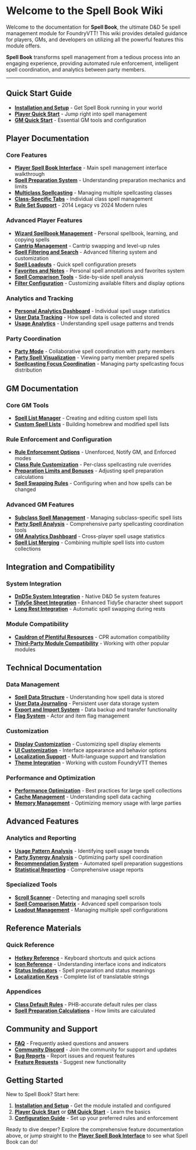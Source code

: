 # Welcome to the Spell Book Wiki

Welcome to the documentation for **Spell Book**, the ultimate D&D 5e spell management module for FoundryVTT! This wiki provides detailed guidance for players, GMs, and developers on utilizing all the powerful features this module offers.

**Spell Book** transforms spell management from a tedious process into an engaging experience, providing automated rule enforcement, intelligent spell coordination, and analytics between party members.

---

## Quick Start Guide

- **[Installation and Setup](Installation-and-Setup)** - Get Spell Book running in your world
- **[Player Quick Start](Player-Quick-Start)** - Jump right into spell management
- **[GM Quick Start](GM-Quick-Start)** - Essential GM tools and configuration

## Player Documentation

### Core Features

- **[Player Spell Book Interface](Player-Spell-Book-Interface)** - Main spell management interface walkthrough
- **[Spell Preparation System](Spell-Preparation-System)** - Understanding preparation mechanics and limits
- **[Multiclass Spellcasting](Multiclass-Spellcasting)** - Managing multiple spellcasting classes
- **[Class-Specific Tabs](Class-Specific-Tabs)** - Individual class spell management
- **[Rule Set Support](Rule-Set-Support)** - 2014 Legacy vs 2024 Modern rules

### Advanced Player Features

- **[Wizard Spellbook Management](Wizard-Spellbook-Management)** - Personal spellbook, learning, and copying spells
- **[Cantrip Management](Cantrip-Management)** - Cantrip swapping and level-up rules
- **[Spell Filtering and Search](Spell-Filtering-and-Search)** - Advanced filtering system and customization
- **[Spell Loadouts](Spell-Loadouts)** - Quick spell configuration presets
- **[Favorites and Notes](Favorites-and-Notes)** - Personal spell annotations and favorites system
- **[Spell Comparison Tools](Spell-Comparison-Tools)** - Side-by-side spell analysis
- **[Filter Configuration](Filter-Configuration)** - Customizing available filters and display options

### Analytics and Tracking

- **[Personal Analytics Dashboard](Personal-Analytics-Dashboard)** - Individual spell usage statistics
- **[User Data Tracking](User-Data-Tracking)** - How spell data is collected and stored
- **[Usage Analytics](Usage-Analytics)** - Understanding spell usage patterns and trends

### Party Coordination

- **[Party Mode](Party-Mode)** - Collaborative spell coordination with party members
- **[Party Spell Visualization](Party-Spell-Visualization)** - Viewing party member prepared spells
- **[Spellcasting Focus Coordination](Spellcasting-Focus-Coordination)** - Managing party spellcasting focus distribution

## GM Documentation

### Core GM Tools

- **[Spell List Manager](Spell-List-Manager)** - Creating and editing custom spell lists
- **[Custom Spell Lists](Custom-Spell-Lists)** - Building homebrew and modified spell lists

### Rule Enforcement and Configuration

- **[Rule Enforcement Options](Rule-Enforcement-Options)** - Unenforced, Notify GM, and Enforced modes
- **[Class Rule Customization](Class-Rule-Customization)** - Per-class spellcasting rule overrides
- **[Preparation Limits and Bonuses](Preparation-Limits-and-Bonuses)** - Adjusting spell preparation calculations
- **[Spell Swapping Rules](Spell-Swapping-Rules)** - Configuring when and how spells can be changed

### Advanced GM Features

- **[Subclass Spell Management](Subclass-Spell-Management)** - Managing subclass-specific spell lists
- **[Party Spell Analysis](Party-Spell-Analysis)** - Comprehensive party spellcasting coordination tools
- **[GM Analytics Dashboard](GM-Analytics-Dashboard)** - Cross-player spell usage statistics
- **[Spell List Merging](Spell-List-Merging)** - Combining multiple spell lists into custom collections

## Integration and Compatibility

### System Integration

- **[DnD5e System Integration](DnD5e-System-Integration)** - Native D&D 5e system features
- **[Tidy5e Sheet Integration](Tidy5e-Sheet-Integration)** - Enhanced Tidy5e character sheet support
- **[Long Rest Integration](Long-Rest-Integration)** - Automatic spell swapping during rests

### Module Compatibility

- **[Cauldron of Plentiful Resources](Cauldron-of-Plentiful-Resources-Integration)** - CPR automation compatibility
- **[Third-Party Module Compatibility](Third-Party-Module-Compatibility)** - Working with other popular modules

## Technical Documentation

### Data Management

- **[Spell Data Structure](Spell-Data-Structure)** - Understanding how spell data is stored
- **[User Data Journaling](User-Data-Journaling)** - Persistent user data storage system
- **[Export and Import System](Export-and-Import-System)** - Data backup and transfer functionality
- **[Flag System](Flag-System)** - Actor and item flag management

### Customization

- **[Display Customization](Display-Customization)** - Customizing spell display elements
- **[UI Customization](UI-Customization)** - Interface appearance and behavior options
- **[Localization Support](Localization-Support)** - Multi-language support and translation
- **[Theme Integration](Theme-Integration)** - Working with custom FoundryVTT themes

### Performance and Optimization

- **[Performance Optimization](Performance-Optimization)** - Best practices for large spell collections
- **[Cache Management](Cache-Management)** - Understanding spell data caching
- **[Memory Management](Memory-Management)** - Optimizing memory usage with large parties

## Advanced Features

### Analytics and Reporting

- **[Usage Pattern Analysis](Usage-Pattern-Analysis)** - Identifying spell usage trends
- **[Party Synergy Analysis](Party-Synergy-Analysis)** - Optimizing party spell coordination
- **[Recommendation System](Recommendation-System)** - Automated spell preparation suggestions
- **[Statistical Reporting](Statistical-Reporting)** - Comprehensive usage reports

### Specialized Tools

- **[Scroll Scanner](Scroll-Scanner)** - Detecting and managing spell scrolls
- **[Spell Comparison Matrix](Spell-Comparison-Matrix)** - Advanced spell comparison tools
- **[Loadout Management](Loadout-Management)** - Managing multiple spell configurations

## Reference Materials

### Quick Reference

- **[Hotkey Reference](Hotkey-Reference)** - Keyboard shortcuts and quick actions
- **[Icon Reference](Icon-Reference)** - Understanding interface icons and indicators
- **[Status Indicators](Status-Indicators)** - Spell preparation and status meanings
- **[Localization Keys](Localization-Keys)** - Complete list of translatable strings

### Appendices

- **[Class Default Rules](Class-Default-Rules)** - PHB-accurate default rules per class
- **[Spell Preparation Calculations](Spell-Preparation-Calculations)** - How limits are calculated

## Community and Support

- **[FAQ](FAQ)** - Frequently asked questions and answers
- **[Community Discord](https://discord.gg/PzzUwU9gdz)** - Join the community for support and updates
- **[Bug Reports](https://github.com/Sayshal/spell-book/issues)** - Report issues and request features
- **[Feature Requests](Feature-Requests)** - Suggest new functionality

## Getting Started

New to Spell Book? Start here:

1. **[Installation and Setup](Installation-and-Setup)** - Get the module installed and configured
2. **[Player Quick Start](Player-Quick-Start)** or **[GM Quick Start](GM-Quick-Start)** - Learn the basics
3. **[Configuration Guide](Configuration-Guide)** - Set up your preferred rules and enforcement

Ready to dive deeper? Explore the comprehensive feature documentation above, or jump straight to the **[Player Spell Book Interface](Player-Spell-Book-Interface)** to see what Spell Book can do!
